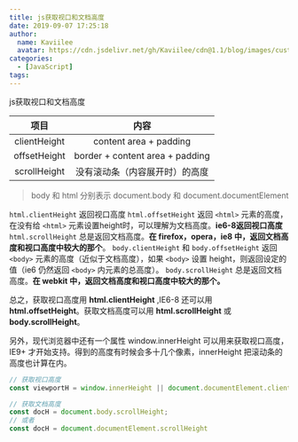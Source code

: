 ```yaml
---
title: js获取视口和文档高度
date: 2019-09-07 17:25:18
author:
  name: Kaviilee
  avatar: https://cdn.jsdelivr.net/gh/Kaviilee/cdn@1.1/blog/images/custom/papalymo.jpg
categories:
  - [JavaScript]
tags:
---
```


js获取视口和文档高度

<!-- more -->

项目 | 内容
:------------: | :-------------:
clientHeight | content area + padding 
offsetHeight | border + content area + padding 
scrollHeight | 没有滚动条（内容展开时）的高度

> body 和 html 分别表示 document.body 和 document.documentElement

`html.clientHeight` 返回视口高度
`html.offsetHeight` 返回 `<html>` 元素的高度，在没有给 `<html>` 元素设置height时，可以理解为文档高度。**ie6-8返回视口高度**
`html.scrollHeight` 总是返回文档高度。**在 firefox，opera，ie8 中，返回文档高度和视口高度中较大的那个**。
`body.clientHeight` 和 `body.offsetHeight` 返回 `<body>` 元素的高度（近似于文档高度），如果 `<body>` 设置 height，则返回设定的值（ie6 仍然返回 `<body>` 内元素的总高度）。
`body.scrollHeight` 总是返回文档高度。**在 webkit 中，返回文档高度和视口高度中较大的那个。**

总之，获取视口高度用 **html.clientHeight** ,IE6-8 还可以用 **html.offsetHeight**。获取文档高度可以用 **html.scrollHeight** 或 **body.scrollHeight**。

另外，​​现代浏览器中还有一个属性 window.innerHeight 可以用来获取视口高度，IE9+ 才开始支持。得到的高度有时候会多十几个像素，innerHeight 把滚动条的高度也计算在内。

```javascript
// 获取视口高度
const viewportH = window.innerHeight || document.documentElement.clientHeight;

// 获取文档高度
const docH = document.body.scrollHeight;
// 或者
const docH = document.documentElement.scrollHeight
```
